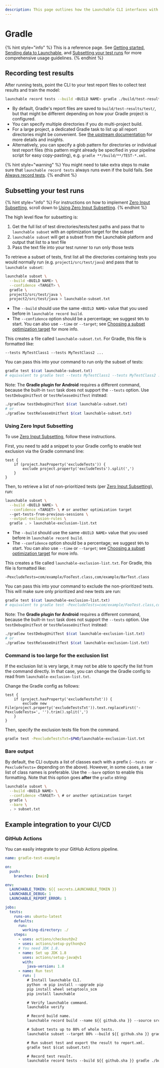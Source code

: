 ```yaml
---
description: This page outlines how the Launchable CLI interfaces with Gradle.
---
```


# Gradle

{% hint style="info" %}
This is a reference page. See [Getting started](../../getting-started.md), [Sending data to Launchable](../../sending-data-to-launchable/), and [Subsetting your test runs](../../features/predictive-test-selection/) for more comprehensive usage guidelines.
{% endhint %}

## Recording test results

After running tests, point the CLI to your test report files to collect test results and train the model:

```bash
launchable record tests --build <BUILD NAME> gradle ./build/test-results/test/
```

* By default, Gradle's report files are saved to `build/test-results/test/`, but that might be different depending on how your Gradle project is configured.
* You can specify multiple directories if you do multi-project build.
* For a large project, a dedicated Gradle task to list up all report directories might be convenient. See [the upstream documentation](https://docs.gradle.org/current/userguide/java\_testing.html#test\_reporting) for more details and insights.
* Alternatively, you can specify a glob pattern for directories or individual test report files (this pattern might already be specified in your pipeline script for easy copy-pasting), e.g. `gradle **/build/**/TEST-*.xml`.

{% hint style="warning" %}
You might need to take extra steps to make sure that `launchable record tests` always runs even if the build fails. See [Always record tests](../../sending-data-to-launchable/ensuring-record-tests-always-runs.md).
{% endhint %}

## Subsetting your test runs

{% hint style="info" %}
For instructions on how to implement [Zero Input Subsetting](../../features/predictive-test-selection/requesting-and-running-a-subset-of-tests/zero-input-subsetting.md), scroll down to [Using Zero Input Subsetting](#using-zero-input-subsetting).
{% endhint %}

The high level flow for subsetting is:

1. Get the full list of test directories/tests/test paths and pass that to `launchable subset` with an optimization target for the subset
2. `launchable subset` will get a subset from the Launchable platform and output that list to a text file
3. Pass the text file into your test runner to run only those tests

To retrieve a subset of tests, first list all the directories containing tests you would normally run (e.g. `project1/src/test/java`) and pass that to `launchable subset`:

```bash
launchable subset \
  --build <BUILD NAME> \
  --confidence <TARGET> \
  gradle \
  project1/src/test/java \
  project2/src/test/java > launchable-subset.txt
```

* The `--build` should use the same `<BUILD NAME>` value that you used before in `launchable record build`.
* The `--confidence` option should be a percentage; we suggest `90%` to start. You can also use `--time` or `--target`; see [Choosing a subset optimization target](../../features/predictive-test-selection/choosing-a-subset-optimization-target.md) for more info.

This creates a file called `launchable-subset.txt`. For Gradle, this file is formatted like:

```
--tests MyTestClass1 --tests MyTestClass2 ...
```

You can pass this into your command to run only the subset of tests:

```bash
gradle test $(cat launchable-subset.txt)
# equivalent to gradle test --tests MyTestClass1 --tests MyTestClass2 ...
```

Note: The **Gradle plugin for Android** requires a different command, because the built-in `test` task does not support the `--tests` option. Use `testDebugUnitTest` or `testReleaseUnitTest` instead:

```bash
./gradlew testDebugUnitTest $(cat launchable-subset.txt)
# or
./gradlew testReleaseUnitTest $(cat launchable-subset.txt)
```

### Using Zero Input Subsetting

To use [Zero Input Subsetting](../../features/predictive-test-selection/requesting-and-running-a-subset-of-tests/zero-input-subsetting.md), follow these instructions.

First, you need to add a snippet to your Gradle config to enable test exclusion via the Gradle command line:

```
test {
    if (project.hasProperty('excludeTests')) {
        exclude project.property('excludeTests').split(',')
    }
}
```

Then, to retrieve a list of non-prioritized tests (per [Zero Input Subsetting](../../features/predictive-test-selection/requesting-and-running-a-subset-of-tests/zero-input-subsetting.md)), run:

```bash
launchable subset \
  --build <BUILD NAME> \
  --confidence <TARGET> \ # or another optimization target
  --get-tests-from-previous-sessions \
  --output-exclusion-rules \
  gradle . > launchable-exclusion-list.txt
```

* The `--build` should use the same `<BUILD NAME>` value that you used before in `launchable record build`.
* The `--confidence` option should be a percentage; we suggest `90%` to start. You can also use `--time` or `--target`; see [Choosing a subset optimization target](../../features/predictive-test-selection/choosing-a-subset-optimization-target.md) for more info.

This creates a file called `launchable-exclusion-list.txt`. For Gradle, this file is formatted like:

```
-PexcludeTests=com/example/FooTest.class,com/example/BarTest.class
```

You can pass this into your command to exclude the non-prioritized tests. This will make sure only prioritized and new tests are run:

```bash
gradle test $(cat launchable-exclusion-list.txt)
# equivalent to gradle test -PexcludeTests=com/example/FooTest.class,com/example/BarTest.class
```

Note: The **Gradle plugin for Android** requires a different command, because the built-in `test` task does not support the `--tests` option. Use `testDebugUnitTest` or `testReleaseUnitTest` instead:

```bash
./gradlew testDebugUnitTest $(cat launchable-exclusion-list.txt)
# or
./gradlew testReleaseUnitTest $(cat launchable-exclusion-list.txt)
```

### Command is too large for the exclusion list

If the exclusion list is very large, it may not be able to specify the list from
the command directly. In that case, you can change the Gradle config to read
from `launchable-exclusion-list.txt`.

Change the Gradle config as follows:

```
test {
    if (project.hasProperty('excludeTestsTxt')) {
        exclude new File(project.property('excludeTestsTxt')).text.replaceFirst('-PexcludeTests=', '').trim().split(',')
    }
}
```

Then, specify the exclusion tests file from the command.

```bash
gradle test -PexcludeTestsTxt=$PWD/launchable-exclusion-list.txt
```

### Bare output

By default, the CLI outputs a list of classes each with a prefix (`--tests ` or `-PexcludeTests=` depending on the above). However, in some cases, a raw list of class names is preferable. Use the `--bare` option to enable this formatting. Note that this option goes **after** the `gradle` string:

```bash
launchable subset \
  --build <BUILD NAME> \
  --confidence <TARGET> \ # or another optimization target
  gradle \
  --bare \
  . > subset.txt
```

## Example integration to your CI/CD

### GitHub Actions
You can easily integrate to your GitHub Actions pipeline.

```yaml
name: gradle-test-example

on:
  push:
    branches: [main]

env:
  LAUNCHABLE_TOKEN: ${{ secrets.LAUNCHABLE_TOKEN }}
  LAUNCHABLE_DEBUG: 1
  LAUNCHABLE_REPORT_ERROR: 1

jobs:
  tests:
    runs-on: ubuntu-latest
    defaults:
      run:
        working-directory: ./
    steps:
      - uses: actions/checkout@v2
      - uses: actions/setup-python@v2
      # You need JDK 1.8.
      - name: Set up JDK 1.8
        uses: actions/setup-java@v1
        with:
          java-version: 1.8
      - name: Run test
        run: |
          # Install launchable CLI.
          python -m pip install --upgrade pip
          pip install wheel setuptools_scm
          pip install launchable

          # Verify launchable command.
          launchable verify

          # Record build name.
          launchable record build --name ${{ github.sha }} --source src=.

          # Subset tests up to 80% of whole tests.
          launchable subset --target 80% --build ${{ github.sha }} gradle src/test/java > subset.txt

          # Run subset test and export the result to report.xml.
          gradle test $(cat subset.txt)

          # Record test result.
          launchable record tests --build ${{ github.sha }} gradle ./build/test-results/test
```
